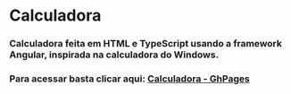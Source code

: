 # Calculadora

### Calculadora feita em HTML e TypeScript usando a framework Angular, inspirada na calculadora do Windows.


### Para acessar basta clicar aqui: [Calculadora - GhPages](https://josias1254.github.io/Calculadora/src/index)
